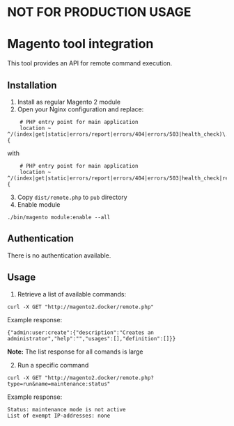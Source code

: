 # NOT FOR PRODUCTION USAGE

# Magento tool integration

This tool provides an API for remote command execution.

## Installation

1. Install as regular Magento 2 module
2. Open your Nginx configuration and replace:

```nginx
    # PHP entry point for main application
    location ~ ^/(index|get|static|errors/report|errors/404|errors/503|health_check)\.php$ {
```

with

```nginx
    # PHP entry point for main application
    location ~ ^/(index|get|static|errors/report|errors/404|errors/503|health_check|remote)\.php$ {
```

3. Copy `dist/remote.php` to `pub` directory
4. Enable module

```
./bin/magento module:enable --all
```

## Authentication

There is no authentication available.

## Usage

1. Retrieve a list of available commands:

```shell
curl -X GET "http://magento2.docker/remote.php"
```

Example response:

```shell
{"admin:user:create":{"description":"Creates an administrator","help":"","usages":[],"definition":[]}}
```

**Note:** The list response for all comands is large

2. Run a specific command

```shell
curl -X GET "http://magento2.docker/remote.php?type=run&name=maintenance:status"
```

Example response:

```shell
Status: maintenance mode is not active
List of exempt IP-addresses: none
```
